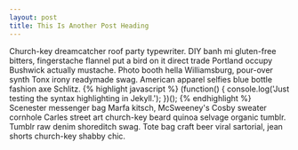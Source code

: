 ```yaml
---
layout: post
title: This Is Another Post Heading
---
```

Church-key dreamcatcher roof party typewriter. DIY banh mi gluten-free bitters, fingerstache flannel put a bird on it direct trade Portland occupy Bushwick actually mustache. Photo booth hella Williamsburg, pour-over synth Tonx irony readymade swag. American apparel selfies blue bottle fashion axe Schlitz.
{% highlight javascript %}
(function() {
    console.log('Just testing the syntax highlighting in Jekyll.');
})();
{% endhighlight %}
Scenester messenger bag Marfa kitsch, McSweeney's Cosby sweater cornhole Carles street art church-key beard quinoa selvage organic tumblr. Tumblr raw denim shoreditch swag. Tote bag craft beer viral sartorial, jean shorts church-key shabby chic.